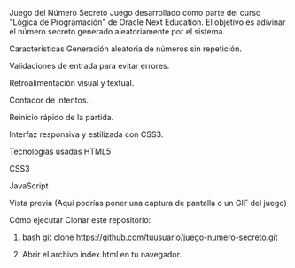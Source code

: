 Juego del Número Secreto
Juego desarrollado como parte del curso "Lógica de Programación" de Oracle Next Education.
El objetivo es adivinar el número secreto generado aleatoriamente por el sistema.

 Características
Generación aleatoria de números sin repetición.

Validaciones de entrada para evitar errores.

Retroalimentación visual y textual.

Contador de intentos.

Reinicio rápido de la partida.

Interfaz responsiva y estilizada con CSS3.

 Tecnologías usadas
HTML5

CSS3

JavaScript

 Vista previa
(Aquí podrías poner una captura de pantalla o un GIF del juego)

 Cómo ejecutar
Clonar este repositorio:

1.
   bash
git clone https://github.com/tuusuario/juego-numero-secreto.git

2. Abrir el archivo index.html en tu navegador.
